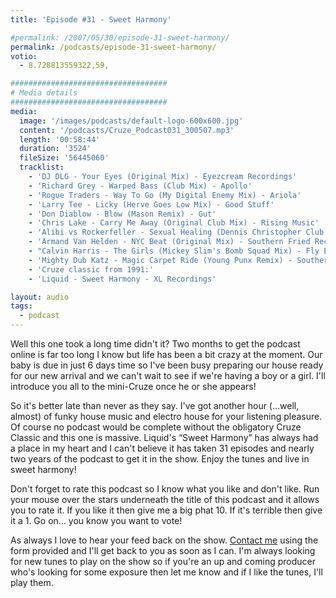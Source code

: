 ```yaml
---
title: 'Episode #31 - Sweet Harmony'

#permalink: /2007/05/30/episode-31-sweet-harmony/
permalink: /podcasts/episode-31-sweet-harmony/
votio:
  - 8.728813559322,59,

###################################
# Media details
###################################
media:
  image: '/images/podcasts/default-logo-600x600.jpg'
  content: '/podcasts/Cruze_Podcast031_300507.mp3'
  length: '00:58:44'
  duration: '3524'
  fileSize: '56445060'
  tracklist:
    - 'DJ DLG - Your Eyes (Original Mix) - Eyezcream Recordings'
    - 'Richard Grey - Warped Bass (Club Mix) - Apollo'
    - 'Rogue Traders - Way To Go (My Digital Enemy Mix) - Ariola'
    - 'Larry Tee - Licky (Herve Goes Low Mix) - Good Stuff'
    - 'Don Diablow - Blow (Mason Remix) - Gut'
    - 'Chris Lake - Carry Me Away (Original Club Mix) - Rising Music'
    - 'Alibi vs Rockerfeller - Sexual Healing (Dennis Christopher Club Mix) - Gusto'
    - 'Armand Van Helden - NYC Beat (Original Mix) - Southern Fried Recordings'
    - "Calvin Harris - The Girls (Mickey Slim's Bomb Squad Mix) - Fly Eye"
    - 'Mighty Dub Katz - Magic Carpet Ride (Young Punx Remix) - Southern Fried Recordings'
    - 'Cruze classic from 1991:'
    - 'Liquid - Sweet Harmony - XL Recordings'

layout: audio
tags:
  - podcast
---
```


Well this one took a long time didn't it? Two months to get the podcast online is far too long I know but life has been a bit crazy at the moment. Our baby is due in just 6 days time so I've been busy preparing our house ready for our new arrival and we can't wait to see if we're having a boy or a girl. I'll introduce you all to the mini-Cruze once he or she appears!

So it's better late than never as they say. I've got another hour (&#8230;well, almost) of funky house music and electro house for your listening pleasure. Of course no podcast would be complete without the obligatory Cruze Classic and this one is massive. Liquid's &#8220;Sweet Harmony&#8221; has always had a place in my heart and I can't believe it has taken 31 episodes and nearly two years of the podcast to get it in the show. Enjoy the tunes and live in sweet harmony!

Don't forget to rate this podcast so I know what you like and don't like. Run your mouse over the stars underneath the title of this podcast and it allows you to rate it. If you like it then give me a big phat 10. If it's terrible then give it a 1. Go on&#8230; you know you want to vote!

As always I love to hear your feed back on the show. [Contact me][1] using the form provided and I'll get back to you as soon as I can. I'm always looking for new tunes to play on the show so if you're an up and coming producer who's looking for some exposure then let me know and if I like the tunes, I'll play them.

[1]: /contact
